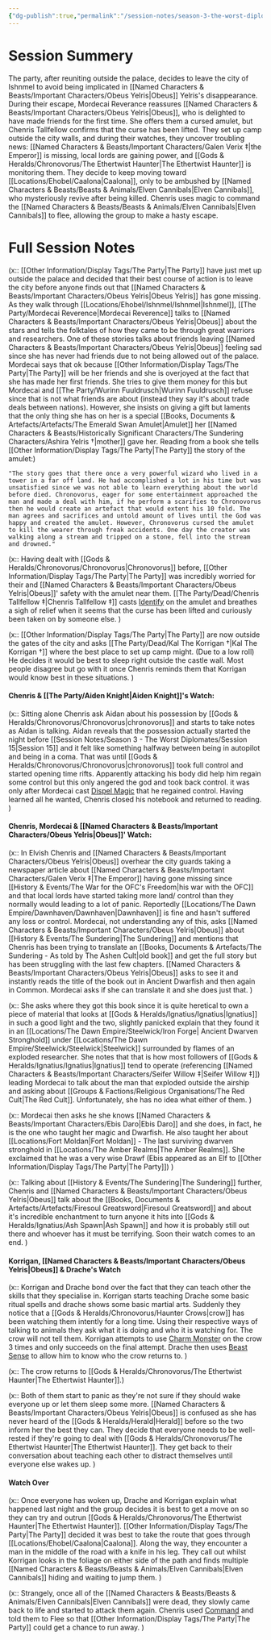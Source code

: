 ```yaml
---
{"dg-publish":true,"permalink":"/session-notes/season-3-the-worst-diplomates/session-17/","updated":"2025-08-29T22:44:57.067+01:00"}
---
```




# Session Summery
The party, after reuniting outside the palace, decides to leave the city of Ishnmel to avoid being implicated in [[Named Characters & Beasts/Important Characters/Obeus Yelris\|Obeus]] Yelris's disappearance. During their escape, Mordecai Reverance reassures [[Named Characters & Beasts/Important Characters/Obeus Yelris\|Obeus]], who is delighted to have made friends for the first time. She offers them a cursed amulet, but Chenris Tallfellow confirms that the curse has been lifted. They set up camp outside the city walls, and during their watches, they uncover troubling news: [[Named Characters & Beasts/Important Characters/Galen Verix ‡\|the Emperor]] is missing, local lords are gaining power, and [[Gods & Heralds/Chronovorus/The Ethertwist Haunter\|The Ethertwist Haunter]] is monitoring them. They decide to keep moving toward [[Locations/Ehobel/Caalona\|Caalona]], only to be ambushed by [[Named Characters & Beasts/Beasts & Animals/Elven Cannibals\|Elven Cannibals]], who mysteriously revive after being killed. Chenris uses magic to command the [[Named Characters & Beasts/Beasts & Animals/Elven Cannibals\|Elven Cannibals]] to flee, allowing the group to make a hasty escape.

# Full Session Notes
(x:: [[Other Information/Display Tags/The Party\|The Party]] have just met up outside the palace and decided that their best course of action is to leave the city before anyone finds out that [[Named Characters & Beasts/Important Characters/Obeus Yelris\|Obeus Yelris]] has gone missing. As they walk through [[Locations/Ehobel/Ishnmel/Ishnmel\|Ishnmel]], [[The Party/Mordecai Reverence\|Mordecai Reverence]] talks to [[Named Characters & Beasts/Important Characters/Obeus Yelris\|Obeus]] about the stars and tells the folktales of how they came to be through great warriors and researchers. One of these stories talks about friends leaving [[Named Characters & Beasts/Important Characters/Obeus Yelris\|Obeus]] feeling sad since she has never had friends due to not being allowed out of the palace. Mordecai says that ok because [[Other Information/Display Tags/The Party\|The Party]] will be her friends and she is overjoyed at the fact that she has made her first friends. She tries to give them money for this but Mordecai and [[The Party/Wurinn Fuuldrusch\|Wurinn Fuuldrusch]] refuse since that is not what friends are about (instead they say it's about trade deals between nations). However, she insists on giving a gift but laments that the only thing she has on her is a special [[Books, Documents & Artefacts/Artefacts/The Emerald Swan Amulet\|Amulet]] her [[Named Characters & Beasts/Historically Significant  Characters/The Sundering Characters/Ashira Yelris †\|mother]] gave her. Reading from a book she tells [[Other Information/Display Tags/The Party\|The Party]] the story of the amulet:)

	"The story goes that there once a very powerful wizard who lived in a tower in a far off land. He had accomplished a lot in his time but was unsatisfied since we was not able to learn everything about the world before died. Chronovorus, eager for some entertainment approached the man and made a deal with him, if he perform a scarifies to Chronovorus then he would create an artefact that would extent his 10 fold. The man agrees and sacrifices and untold amount of lives until the God was happy and created the amulet. However, Chronovorus cursed the amulet to kill the wearer through freak accidents. One day the creator was walking along a stream and tripped on a stone, fell into the stream and drowned."

(x:: Having dealt with [[Gods & Heralds/Chronovorus/Chronovorus\|Chronovorus]] before, [[Other Information/Display Tags/The Party\|The Party]] was incredibly worried for their and [[Named Characters & Beasts/Important Characters/Obeus Yelris\|Obeus]]' safety with the amulet near them. [[The Party/Dead/Chenris Tallfellow ‡\|Chenris Tallfellow ‡]] casts [Identify](https://www.dndbeyond.com/spells/2152-identify) on the amulet and breathes a sigh of relief when it seems that the curse has been lifted and curiously been taken on by someone else. )

(x:: [[Other Information/Display Tags/The Party\|The Party]] are now outside the gates of the city and asks [[The Party/Dead/Kal The Korrigan †\|Kal The Korrigan †]] where the best place to set up camp might. (Due to a low roll) He decides it would be best to sleep right outside the castle wall. Most people disagree but go with it once Chenris reminds them that Korrigan would know best in these situations. )

#### Chenris & [[The Party/Aiden Knight\|Aiden Knight]]'s Watch:
(x:: Sitting alone Chenris ask Aidan about his possession by [[Gods & Heralds/Chronovorus/Chronovorus\|chronovorus]] and starts to take notes as Aidan is talking. Aidan reveals that the possession actually started the night before [[Session Notes/Season 3 - The Worst Diplomates/Session 15\|Session 15]] and it felt like something halfway between being in autopilot and being in a coma. That was until [[Gods & Heralds/Chronovorus/Chronovorus\|chronovorus]] took full control and started opening time rifts. Apparently attacking his body did help him regain some control but this only angered the god and took back control. it was only after Mordecai cast [Dispel Magic](https://www.dndbeyond.com/spells/2072-dispel-magic) that he regained control. Having learned all he wanted, Chenris closed his notebook and returned to reading. )

#### Chenris, Mordecai & [[Named Characters & Beasts/Important Characters/Obeus Yelris\|Obeus]]' Watch:
(x:: In Elvish Chenris and [[Named Characters & Beasts/Important Characters/Obeus Yelris\|Obeus]] overhear the city guards taking a newspaper article about [[Named Characters & Beasts/Important Characters/Galen Verix ‡\|The Emperor]] having gone missing since [[History & Events/The War for the OFC's Freedom\|his war with the OFC]] and that local lords have started taking more land/ control than they normally would leading to a lot of panic. Reportedly [[Locations/The Dawn Empire/Dawnhaven/Dawnhaven\|Dawnhaven]] is fine and hasn't suffered any loss or control. Mordecai, not understanding any of this, asks [[Named Characters & Beasts/Important Characters/Obeus Yelris\|Obeus]] about [[History & Events/The Sundering\|The Sundering]] and mentions that Chenris has been trying to translate an [[Books, Documents & Artefacts/The Sundering - As told by The Ashen Cult\|old book]] and get the full story but has been struggling with the last few chapters. [[Named Characters & Beasts/Important Characters/Obeus Yelris\|Obeus]] asks to see it and instantly reads the title of the book out in Ancient Dwarfish and then again in Common. Mordecai asks if she can translate it and she does just that. )

(x:: She asks where they got this book since it is quite heretical to own a piece of material that looks at [[Gods & Heralds/Ignatius/Ignatius\|Ignatius]] in such a good light and the two, slightly panicked explain that they found it in an [[Locations/The Dawn Empire/Steelwick/Iron Forge\| Ancient Dwarven Stronghold]] under [[Locations/The Dawn Empire/Steelwick/Steelwick\|Steelwick]] surrounded by flames of an exploded researcher. She notes that that is how most followers of [[Gods & Heralds/Ignatius/Ignatius\|Ignatius]] tend to operate  (referencing [[Named Characters & Beasts/Important Characters/Seifer Willow ‡\|Seifer Willow ‡]]) leading Mordecai to talk about the man that exploded outside the airship and asking about [[Groups & Factions/Religious Organisations/The Red Cult\|The Red Cult]]. Unfortunately, she has no idea what either of them. )

(x:: Mordecai then asks he she knows [[Named Characters & Beasts/Important Characters/Ebis Daro\|Ebis Daro]] and she does, in fact, he is the one who taught her magic and Dwarfish. He also taught her about [[Locations/Fort Moldan\|Fort Moldan]] - The last surviving dwarven stronghold in [[Locations/The Amber Realms\|The Amber Realms]]. She exclaimed that he was a very wise Drawf (Ebis appeared as an Elf to [[Other Information/Display Tags/The Party\|The Party]])  )

(x:: Talking about [[History & Events/The Sundering\|The Sundering]] further, Chenris and [[Named Characters & Beasts/Important Characters/Obeus Yelris\|Obeus]] talk about the [[Books, Documents & Artefacts/Artefacts/Firesoul Greatsword\|Firesoul Greatsword]] and about it's incredible enchantment to turn anyone it hits into [[Gods & Heralds/Ignatius/Ash Spawn\|Ash Spawn]] and how it is probably still out there and whoever has it must be terrifying. Soon their watch comes to an end. )

#### Korrigan, [[Named Characters & Beasts/Important Characters/Obeus Yelris\|Obeus]] & Drache's Watch
(x:: Korrigan and Drache bond over the fact that they can teach other the skills that they specialise in. Korrigan starts teaching Drache some basic ritual spells and drache shows some basic martial arts. Suddenly they notice that a [[Gods & Heralds/Chronovorus/Haunter Crows\|crow]] has been watching them intently for a long time. Using their respective ways of talking to animals they ask what it is doing and who it is watching for. The crow will not tell them. Korrigan attempts to use [Charm Monster](https://www.dndbeyond.com/spells/14763-charm-monster) on the crow 3 times and only succeeds on the final attempt. Drache then uses [Beast Sense](https://www.dndbeyond.com/spells/2325-beast-sense) to allow him to know who the crow returns to. )

(x:: The crow returns to [[Gods & Heralds/Chronovorus/The Ethertwist Haunter\|The Ethertwist Haunter]].)

(x:: Both of them start to panic as they're not sure if they should wake everyone up or let them sleep some more. [[Named Characters & Beasts/Important Characters/Obeus Yelris\|Obeus]] is confused as she has never heard of the [[Gods & Heralds/Herald\|Herald]] before so the two inform her the best they can. They decide that everyone needs to be well-rested if they're going to deal with [[Gods & Heralds/Chronovorus/The Ethertwist Haunter\|The Ethertwist Haunter]]. They get back to their conversation about teaching each other to distract themselves until everyone else wakes up. )

#### Watch Over
(x:: Once everyone has woken up, Drache and Korrigan explain what happened last night and the group decides it is best to get a move on so they can try and outrun  [[Gods & Heralds/Chronovorus/The Ethertwist Haunter\|The Ethertwist Haunter]]. [[Other Information/Display Tags/The Party\|The Party]] decided it was best to take the route that goes through [[Locations/Ehobel/Caalona\|Caalona]]. Along the way, they encounter a man in the middle of the road with a knife in his leg. They call out whilst Korrigan looks in the foliage on either side of the path and finds multiple [[Named Characters & Beasts/Beasts & Animals/Elven Cannibals\|Elven Cannibals]] hiding and waiting to jump them. )

(x:: Strangely, once all of the [[Named Characters & Beasts/Beasts & Animals/Elven Cannibals\|Elven Cannibals]] were dead, they slowly came back to life and started to attack them again. Chenris used [Command](https://www.dndbeyond.com/spells/2032-command) and told them to Flee so that [[Other Information/Display Tags/The Party\|The Party]] could get a chance to run away. )
